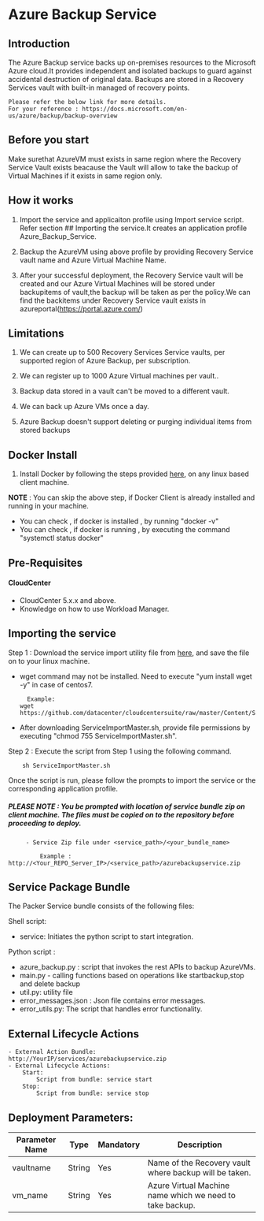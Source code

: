 # Azure Backup Service

   ## Introduction
   The Azure Backup service backs up on-premises resources to the Microsoft Azure cloud.It provides independent and isolated backups to 
   guard against accidental destruction of original data. Backups are stored in a Recovery Services vault with built-in managed of recovery points.
   
	Please refer the below link for more details.
	For your reference : https://docs.microsoft.com/en-us/azure/backup/backup-overview
	
## Before you start
 Make surethat AzureVM must exists in same region where the Recovery Service Vault exists beacause the Vault will allow to take the backup of Virtual Machines if it exists in same region only.
	
## How it works
   1. Import the service and applicaiton profile using Import service script. Refer 
   section ## Importing the service.It creates an application profile Azure_Backup_Service.
   
   2. Backup the AzureVM  using above profile by providing Recovery Service vault name and Azure Virtual Machine Name.
   
   3. After your successful deployment, the Recovery Service vault will be created and our Azure Virtual Machines will 
   be stored under backupitems of vault,the backup will be taken as per the policy.We can find the backitems under Recovery Service
   vault exists in azureportal(https://portal.azure.com/)
   
## Limitations
   1. We can create up to 500 Recovery Services Service
	  vaults, per supported region of Azure Backup, per subscription.
   
   2. We can register up to 1000 Azure Virtual machines per vault..
   
   3. Backup data stored in a vault can't be moved to a different vault.
   
   4. We can  back up Azure VMs once a day.
   
   5. Azure Backup doesn't support deleting or purging individual items from 
      stored backups
    
   ## Docker Install

1. Install Docker by following the steps provided [here](https://github.com/datacenter/cloudcentersuite/raw/master/Content/dockerimages/Steps%20for%20Installation%20of%20Docker%20CE%20on%20CentOS7_V2.docx), on any linux based client machine.

**NOTE** : You can skip the above step, if Docker Client is already installed and running in your machine. 
- You can check , if docker is installed , by running "docker -v"
- You can check , if docker is running , by executing the command "systemctl status docker"	
 	

## Pre-Requisites
#### CloudCenter
- CloudCenter 5.x.x and above.
- Knowledge on how to use Workload Manager. 
 

## Importing the service

Step 1 : Download the service import utility file  from [here](https://raw.githubusercontent.com/datacenter/cloudcentersuite/master/Content/Scripts/ServiceImportMaster.sh), and save the file on to your linux machine.
- wget command may not be installed. Need to execute "yum install wget -y" in case of centos7.

	    Example: 
      wget https://github.com/datacenter/cloudcentersuite/raw/master/Content/Scripts/ServiceImportMaster.sh
				
- After downloading ServiceImportMaster.sh, provide file permissions by executing "chmod 755 ServiceImportMaster.sh".

Step 2 : Execute the script from Step 1 using the following command.

        sh ServiceImportMaster.sh

Once the script is run, please follow the prompts to import the service or the corresponding application profile.

##### PLEASE NOTE : You be prompted with location of service bundle zip on client machine. The files must be copied on to the repository before proceeding to deploy.

         - Service Zip file under <service_path>/<your_bundle_name>
                    
             Example : http://<Your_REPO_Server_IP>/<service_path>/azurebackupservice.zip
			 

## Service Package Bundle

The Packer Service bundle consists of the following files:

Shell script:
 - service: Initiates the python script to start integration.

Python script :
 - azure_backup.py : script that invokes the rest APIs to backup AzureVMs. 
 - main.py - calling functions based on operations like startbackup,stop and delete backup
 - util.py: utility file
 - error_messages.json : Json file contains error messages.
 - error_utils.py: The script that handles error functionality.
  

## External Lifecycle Actions
    - External Action Bundle:   http://YourIP/services/azurebackupservice.zip
    - External Lifecycle Actions:
        Start:
            Script from bundle: service start
        Stop:
            Script from bundle: service stop


## Deployment Parameters:
| Parameter Name| Type	 | Mandatory |Description |  
| ------ | ------ | ------ | ------   
| vaultname |	String | Yes | Name of the Recovery vault where backup will be taken. |
| vm_name | String | Yes | Azure Virtual Machine name which we need to take backup. | 


